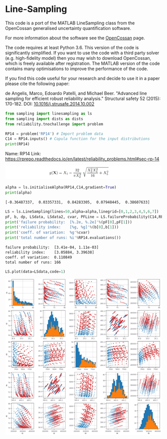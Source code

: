 # Line-Sampling


This code is a port of the MATLAB LineSampling class from the OpenCossan generalised uncertainty quantification software. 

For more information about the software see the [OpenCossan] page.

The code requires at least Python 3.6. This version of the code is significantly simplified. If you want to use the code with a third party solver (e.g. high-fidelity model) then you may wish to download OpenCossan, which is freely available after registration. The MATLAB version of the code contains many optimisations to improve the performance of the code.

If you find this code useful for your research and decide to use it in a paper please cite the following paper:

de Angelis, Marco, Edoardo Patelli, and Michael Beer. "Advanced line sampling for efficient robust reliability analysis." Structural safety 52 (2015): 170-182. DOI: [10.1016/j.strusafe.2014.10.002]


[OpenCossan]:http://www.cossan.co.uk
[10.1016/j.strusafe.2014.10.002]:https://doi.org/10.1016/j.strusafe.2014.10.002



```python
from sampling import linesampling as ls
from sampling import dists as dists
from reliability.tnochallenge import problem
```


```python
RP14 = problem('RP14') # Import problem data
C14 = RP14.inputs() # Copula function for the input distributions
print(RP14)
```

Name: RP14
Link: https://rprepo.readthedocs.io/en/latest/reliability_problems.html#sec-rp-14

![png](reliability_TNO_RP14/formula_1.png)

```python
alpha = ls.initialiseAlpha(RP14,C14,gradient=True)
print(alpha)
```

    [-0.36487337,  0.03357331,  0.84283305,  0.07948445,  0.38607633]

```python
LS = ls.LineSampling(lines=50,alpha=alpha,linegrid=[0,1,2,3,4,5,6,7])
pF, b, dp, LSdata, LSdata2, cvar, PFLine = LS.failureProbability(C14,RP14,additional=2)
print('failure probability:  [%.2e, %.2e]'%(pF[0],pF[1]))
print('reliability index:    [%g, %g]'%(b[0],b[1]))
print('coeff. of variation:  %g'%cvar)
print('total number of runs: %i'%RP14.evaluations())
```

    failure probability:  [3.41e-04, 1.11e-03]
    reliability index:    [3.05884, 3.39638]
    coeff. of variation:  0.110849
    total number of runs: 166



```python
LS.plot(data=LSdata,code=1)
```


![png](reliability_TNO_RP14/output_26_0.png)
